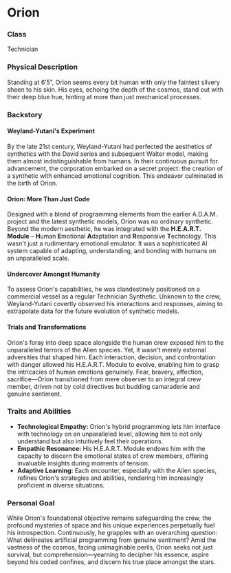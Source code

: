 # Orion

### Class
Technician

### Physical Description
Standing at 6’5”, Orion seems every bit human with only the faintest silvery sheen to his skin. His eyes, echoing the depth of the cosmos, stand out with their deep blue hue, hinting at more than just mechanical processes.

### Backstory

#### Weyland-Yutani's Experiment
By the late 21st century, Weyland-Yutani had perfected the aesthetics of synthetics with the David series and subsequent Walter model, making them almost indistinguishable from humans. In their continuous pursuit for advancement, the corporation embarked on a secret project: the creation of a synthetic with enhanced emotional cognition. This endeavor culminated in the birth of Orion.

#### Orion: More Than Just Code
Designed with a blend of programming elements from the earlier A.D.A.M. project and the latest synthetic models, Orion was no ordinary synthetic. Beyond the modern aesthetic, he was integrated with the **H.E.A.R.T. Module** – **H**uman **E**motional **A**daptation and **R**esponsive **T**echnology. This wasn't just a rudimentary emotional emulator. It was a sophisticated AI system capable of adapting, understanding, and bonding with humans on an unparalleled scale.

#### Undercover Amongst Humanity
To assess Orion's capabilities, he was clandestinely positioned on a commercial vessel as a regular Technician Synthetic. Unknown to the crew, Weyland-Yutani covertly observed his interactions and responses, aiming to extrapolate data for the future evolution of synthetic models.

#### Trials and Transformations
Orion's foray into deep space alongside the human crew exposed him to the unparalleled terrors of the Alien species. Yet, it wasn't merely external adversities that shaped him. Each interaction, decision, and confrontation with danger allowed his H.E.A.R.T. Module to evolve, enabling him to grasp the intricacies of human emotions genuinely. Fear, bravery, affection, sacrifice—Orion transitioned from mere observer to an integral crew member, driven not by cold directives but budding camaraderie and genuine sentiment.

### Traits and Abilities

- **Technological Empathy:** Orion's hybrid programming lets him interface with technology on an unparalleled level, allowing him to not only understand but also intuitively feel their operations.
- **Empathic Resonance:** His H.E.A.R.T. Module endows him with the capacity to discern the emotional states of crew members, offering invaluable insights during moments of tension.
- **Adaptive Learning:** Each encounter, especially with the Alien species, refines Orion's strategies and abilities, rendering him increasingly proficient in diverse situations.

### Personal Goal
While Orion's foundational objective remains safeguarding the crew, the profound mysteries of space and his unique experiences perpetually fuel his introspection. Continuously, he grapples with an overarching question: What delineates artificial programming from genuine sentiment? Amid the vastness of the cosmos, facing unimaginable perils, Orion seeks not just survival, but comprehension—yearning to decipher his essence, aspire beyond his coded confines, and discern his true place amongst the stars.
